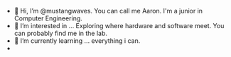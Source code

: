 - 👋 Hi, I’m @mustangwaves. You can call me Aaron. I'm a junior in Computer Engineering.
- 👀 I’m interested in ... Exploring where hardware and software meet. You can probably find me in the lab.
- 🌱 I’m currently learning ... everything i can.
- 
